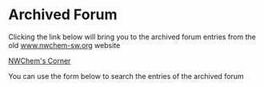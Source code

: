 # Archived Forum

Clicking the link below will bring you to the archived forum entries from the old www.nwchem-sw.org website

<a href="oldforum.html">NWChem's Corner</a>


You can use the form below to search the entries of the archived forum

<script async src="https://cse.google.com/cse.js?cx=011865779424927286153:f0yuvobosjg"></script>
<div class="gcse-search"></div>
